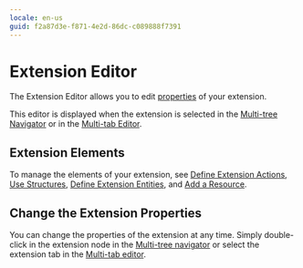 ```yaml
---
locale: en-us
guid: f2a87d3e-f871-4e2d-86dc-c089888f7391
---
```


# Extension Editor

The Extension Editor allows you to edit [properties](<../element-property/extension.md>) of your extension.

This editor is displayed when the extension is selected in the [Multi-tree Navigator](<../multi-tree-navigator.md>) or in the [Multi-tab Editor](<../multi-tab-editors.md>).

## Extension Elements

To manage the elements of your extension, see [Define Extension Actions](<../../../extensibility-and-integration/integration-studio/managing-extensions/action-define.md>), [Use Structures](<../../../extensibility-and-integration/integration-studio/managing-extensions/structure-define.md>), [Define Extension Entities](<../../../extensibility-and-integration/integration-studio/managing-extensions/entity-define.md>), and [Add a Resource](<../../../extensibility-and-integration/integration-studio/managing-extensions/resource-define.md>).

## Change the Extension Properties

You can change the properties of the extension at any time. Simply double-click in the extension node in the [Multi-tree navigator](<../workspace.md>) or select the extension tab in the [Multi-tab editor](<../workspace.md>).
